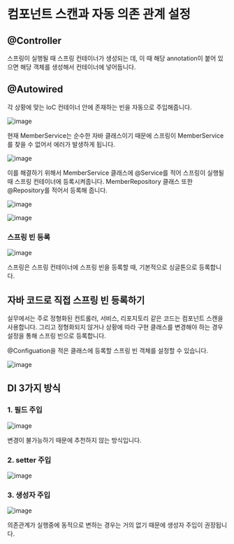 # 컴포넌트 스캔과 자동 의존 관계 설정

## @Controller

스프링이 실행될 때 스프링 컨테이너가 생성되는 데, 이 때 해당 annotation이 붙어 있으면 해당 객체를 생성해서 컨테이너에 넣어둡니다.

## @Autowired

각 상황에 맞는 IoC 컨테이너 안에 존재하는 빈을 자동으로 주입해줍니다.

![image](https://user-images.githubusercontent.com/40904001/191946524-4b6b565f-afaa-4484-ac96-330d3409dee4.png)

현재 MemberService는 순수한 자바 클래스이기 때문에 스프링이 MemberService를 찾을 수 없어서 에러가 발생하게 됩니다.

![image](https://user-images.githubusercontent.com/40904001/191946548-5c78bdd4-f10b-4724-976a-b32bea8b2bc5.png)

이를 해결하기 위해서 MemberService 클래스에 @Service를 적어 스프링이 실행될 때 스프링 컨테이너에 등록시켜줍니다. MemberRepository 클래스 또한 @Repository를 적어서 등록해 줍니다.

![image](https://user-images.githubusercontent.com/40904001/191946570-96362c04-278e-4759-851d-97a0de306f20.png)

![image](https://user-images.githubusercontent.com/40904001/191946597-57064c93-1344-441d-8d62-bb90395d3d3b.png)

### 스프링 빈 등록

![image](https://user-images.githubusercontent.com/40904001/191946617-e5ee5341-d14a-4d9b-9c78-b068ffeb99f7.png)

스프링은 스프링 컨테이너에 스프링 빈을 등록할 때, 기본적으로 싱글톤으로 등록합니다.



## 자바 코드로 직접 스프링 빈 등록하기

실무에서는 주로 정형화된 컨트롤러, 서비스, 리포지토리 같은 코드는 컴포넌트 스캔을 사용합니다. 그리고 정형화되지 않거나 상황에 따라 구현 클래스를 변경해야 하는 경우 설정을 통해 스프링 빈으로 등록합니다.

@Configuation을 적은 클래스에 등록할 스프링 빈 객체를 설정할 수 있습니다.

![image](https://user-images.githubusercontent.com/40904001/191946641-117701a0-cf30-4104-8cd4-f5e7aa6c269b.png)



## DI 3가지 방식

### 1. 필드 주입

![image](https://user-images.githubusercontent.com/40904001/191946663-4e5a9b14-a64d-4e65-b6fe-bd965bfc0049.png)

변경이 불가능하기 때문에 추천하지 않는 방식입니다.

### 2. setter 주입

![image](https://user-images.githubusercontent.com/40904001/191946685-fd578003-af8c-4025-a80d-4951ea576c82.png)

### 3. 생성자 주입

![image](https://user-images.githubusercontent.com/40904001/191946706-3ee1df8a-e55b-4a60-9a42-1e0391f53d3d.png)

의존관계가 실행중에 동적으로 변하는 경우는 거의 없기 때문에 생성자 주입이 권장됩니다.

